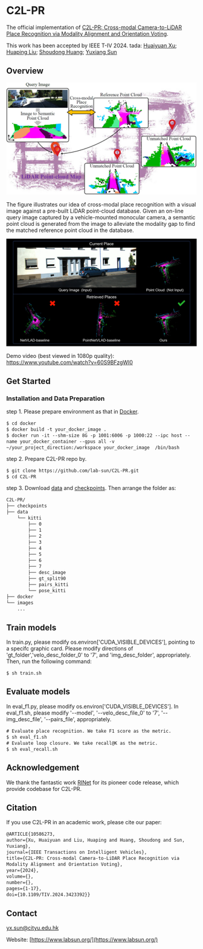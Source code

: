 # C2L-PR
The official implementation of [C2L-PR: Cross-modal Camera-to-LiDAR Place Recognition via Modality Alignment and Orientation Voting](https://ieeexplore.ieee.org/document/10586273).

This work has been accepted by IEEE T-IV 2024. tada:
[Huaiyuan Xu](https://scholar.google.com.hk/citations?user=kpMGaNIAAAAJ&hl=zh-CN); [Huaping Liu](https://scholar.google.com.hk/citations?user=HXnkIkwAAAAJ&hl=en); [Shoudong Huang](https://scholar.google.com/citations?user=DMsPWz0AAAAJ&hl=zh-CN); [Yuxiang Sun](https://scholar.google.com.hk/citations?user=CuCSzQQAAAAJ&hl=zh-TW)


## Overview
<p align='center'>
<img src="./images/overview.jpg" width="680px">
</p>
The figure illustrates our idea of cross-modal place recognition with a visual image against a pre-built LiDAR point-cloud database. Given an on-line query image captured by a vehicle-mounted monocular camera, a semantic point cloud is generated from the image to alleviate the modality gap to find the matched reference point cloud in the database.

[![cover](./images/cover.png)](https://www.youtube.com/watch?v=60S9BFzgWI0)


Demo video (best viewed in 1080p quality): https://www.youtube.com/watch?v=60S9BFzgWI0


## Get Started

### Installation and Data Preparation

step 1. Please prepare environment as that in [Docker](docker/Dockerfile).
```shell script
$ cd docker
$ docker build -t your_docker_image .
$ docker run -it --shm-size 8G -p 1001:6006 -p 1000:22 --ipc host --name your_docker_container --gpus all -v ~/your_project_direction:/workspace your_docker_image  /bin/bash 
```

step 2. Prepare C2L-PR repo by.
```shell script
$ git clone https://github.com/lab-sun/C2L-PR.git
$ cd C2L-PR
```

step 3. Download [data](https://drive.google.com/file/d/1DQ39oxOrWrbMlzw9aoMOvJjG_LHx3F_i/view?usp=sharing) and [checkpoints](https://drive.google.com/file/d/129CXejzM5RVk82RSPNkv8fH_U3F0bJQ3/view?usp=sharing). Then arrange the folder as:
```shell script
C2L-PR/
├── checkpoints
├── data
    └── kitti 
        ├── 0
        ├── 1
        ├── 2
        ├── 3
        ├── 4
        ├── 5
        ├── 6
        ├── 7
        ├── desc_image
        ├── gt_split90
        ├── pairs_kitti
        └── pose_kitti
├── docker
└── images
    ...
```
## Train models
In train.py, please modify os.environ['CUDA_VISIBLE_DEVICES'], pointing to a specifc graphic card. Please modify directions of 'gt_folder','velo_desc_folder_0' to '7', and 'img_desc_folder', appropriately.
Then, run the following command:
```shell
$ sh train.sh
```

## Evaluate models
In eval_f1.py, please modify os.environ['CUDA_VISIBLE_DEVICES'].
In eval_f1.sh, please modify '--model', '--velo_desc_file_0' to '7', '--img_desc_file', '--pairs_file', appropriately.
```shell
# Evaluate place recognition. We take F1 score as the metric.
$ sh eval_f1.sh
# Evaluate loop closure. We take recall@K as the metric.
$ sh eval_recall.sh
```

## Acknowledgement

We thank the fantastic work [RINet](https://github.com/lilin-hitcrt/RINet) for its pioneer code release, which provide codebase for C2L-PR.


## Citation
If you use C2L-PR in an academic work, please cite our paper:

    @ARTICLE{10586273,
    author={Xu, Huaiyuan and Liu, Huaping and Huang, Shoudong and Sun, Yuxiang},
    journal={IEEE Transactions on Intelligent Vehicles}, 
    title={C2L-PR: Cross-modal Camera-to-LiDAR Place Recognition via Modality Alignment and Orientation Voting}, 
    year={2024},
    volume={},
    number={},
    pages={1-17},
    doi={10.1109/TIV.2024.3423392}}

 

## Contact

yx.sun@cityu.edu.hk

Website:  [https://www.labsun.org/](https://www.labsun.org/)
